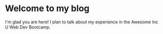 # Welcome to my blog

I'm glad you are here! I plan to talk about my experience in the Awesome Inc U Web Dev Bootcamp.
